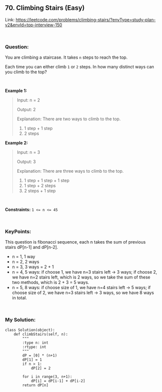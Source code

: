 ## 70. Climbing Stairs (Easy)

Link: https://leetcode.com/problems/climbing-stairs/?envType=study-plan-v2&envId=top-interview-150

<br>

### Question:
You are climbing a staircase. It takes `n` steps to reach the top.

Each time you can either climb `1` or `2` steps. In how many distinct ways can you climb to the top?

<br>

**Example 1:**
> Input: n = 2
> 
> Output: 2
>
> Explanation: There are two ways to climb to the top.
> 1. 1 step + 1 step
> 2. 2 steps

**Example 2:**
> Input: n = 3
> 
> Output: 3
> 
>Explanation: There are three ways to climb to the top.
> 1. 1 step + 1 step + 1 step
> 2. 1 step + 2 steps
> 3. 2 steps + 1 step

<br>

**Constraints:**
`1 <= n <= 45`

<br>

### KeyPoints: 
This question is fibonacci sequence, each n takes the sum of previous stairs dP[n-1] and dP[n-2].  
- n = 1, 1 way  
- n = 2, 2 ways
- n = 3, 3 ways = 2 + 1
- n = 4, 5 ways: if choose 1, we have n=3 stairs left -> 3 ways; if choose 2, we have n=2 stairs left, which is 2 ways, so we take the sum of these two methods, which is 2 + 3 = 5 ways.
- n = 5, 8 ways: if choose size of 1, we have n=4 stairs left -> 5 ways; if choose size of 2, we have n=3 stairs left -> 3 ways, so we have 8 ways in total.

<br>

### My Solution:
```
class Solution(object):
    def climbStairs(self, n):
        """
        :type n: int
        :rtype: int
        """
        dP = [0] * (n+1)
        dP[1] = 1
        if n > 1:
            dP[2] = 2

        for i in range(3, n+1):
            dP[i] = dP[i-1] + dP[i-2]
        return dP[n]
```
